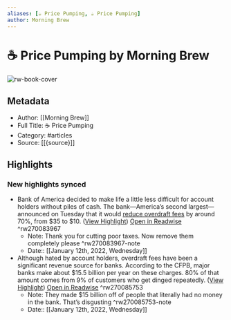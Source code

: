 ```yaml
---
aliases: [☕️ Price Pumping, ☕️ Price Pumping]
author: Morning Brew
---
```

# ☕️ Price Pumping by Morning Brew

![rw-book-cover](https://readwise-assets.s3.amazonaws.com/static/images/article2.74d541386bbf.png)

## Metadata
- Author: [[Morning Brew]]
- Full Title: ☕️ Price Pumping
- Category: #articles
- Source: [[{source}]]

## Highlights
### New highlights synced
- Bank of America decided to make life a little less difficult for account holders without piles of cash. The bank—America’s second largest—announced on Tuesday that it would [reduce overdraft fees](https://link.morningbrew.com/click/26336113.1458559/aHR0cHM6Ly93d3cud3NqLmNvbS9hcnRpY2xlcy9iYW5rLW9mLWFtZXJpY2EtdG8tcmVkdWNlLW92ZXJkcmFmdC1mZWVzLXRvLTEwLTExNjQxOTEyMjU5P3V0bV9jYW1wYWlnbj1tYiZ1dG1fbWVkaXVtPW5ld3NsZXR0ZXImdXRtX3NvdXJjZT1tb3JuaW5nX2JyZXc/6009d2a30530211dec388314B8b72e1fd) by around 70%, from $35 to $10. ([View Highlight](https://read.readwise.io/read/01fs784je27banxhnwtdhztymf)) [Open in Readwise](https://readwise.io/open/270083967) ^rw270083967
    - Note: Thank you for cutting poor taxes. Now remove them completely please ^rw270083967-note
    - Date:: [[January 12th, 2022, Wednesday]]
- Although hated by account holders, overdraft fees have been a significant revenue source for banks. According to the CFPB, major banks make about $15.5 billion per year on these charges. 80% of that amount comes from 9% of customers who get dinged repeatedly. ([View Highlight](https://read.readwise.io/read/01fs787vk6s55jws4av70s1nsr)) [Open in Readwise](https://readwise.io/open/270085753) ^rw270085753
    - Note: They made $15 billion off of people that literally had no money in the bank. That’s disgusting ^rw270085753-note
    - Date:: [[January 12th, 2022, Wednesday]]
